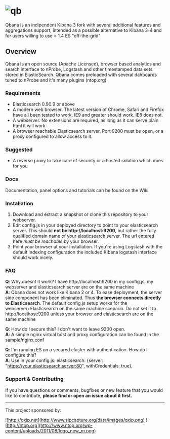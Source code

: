 # ![qb](https://raw.githubusercontent.com/QXIP/Qbana/master/src/img/qb.png)
Qbana is an indipendent Kibana 3 fork with several additional features and aggregations support,
intended as a possible alternative to Kibana 3-4 and for users willing to use < 1.4 ES "off-the-grid"

## Overview

Qbana is an open source (Apache Licensed), browser based analytics and search interface to nProbe,
Logstash and other timestamped data sets stored in ElasticSearch. Qbana comes preloaded with several
dahboards tuned to nProbe and it's many plugins (ntop.org)

### Requirements
* Elasticsearch 0.90.9 or above
* A modern web browser. The latest version of Chrome, Safari and Firefox have all been tested to
work. IE9 and greater should work. IE8 does not.
* A webserver. No extensions are required, as long as it can serve plain html it will work
* A browser reachable Elasticsearch server. Port 9200 must be open, or a proxy configured to allow
access to it.

### Suggested
* A reverse proxy to take care of security or a hosted solution which does for you

### Docs

Documentation, panel options and tutorials can be found on the Wiki
### Installation

1. Download and extract a snapshot or clone this repository to your webserver.
2. Edit config.js in your deployed directory to point to your elasticsearch server. This should __not be
http://localhost:9200__, but rather the fully qualified domain name of your elasticsearch server.
The url entered here _must be reachable_ by your browser.
3. Point your browser at your installation. If you're using Logstash with the default indexing
configuration the included Kibana logstash interface should work nicely.

### FAQ
__Q__: Why doesnt it work? I have http://localhost:9200 in my config.js, my webserver and elasticsearch
server are on the same machine  
__A__: Qbana does not work like Kibana 2 or 4. To ease deployment, the server side
component has been eliminated. Thus __the browser connects directly to Elasticsearch__. The default
config.js setup works for the webserver+Elasticsearch on the same machine scenario. Do not set it
to http://localhost:9200 unless your browser and elasticsearch are on the same machine

__Q__: How do I secure this? I don't want to leave 9200 open.  
__A__: A simple nginx virtual host and proxy configuration can be found in the sample/nginx.conf


__Q__: I'm running ES on a secured cluster with authentication. How do I configure this?  
__A__: Use in your config.js: elasticsearch: {server: "https://your.elasticsearch.server:80", withCredentials: true},



### Support & Contributing

If you have questions or comments, bugfixes or new feature that you would like to contribute, **please find or open an issue about it first.** 




---

This project sponsored by: 

![http://qxip.net](http://www.sipcapture.org/data/images/qxip.png) ![http://ntop.org](http://www.ntop.org/wp-content/uploads/2011/08/logo_new_m.png)
